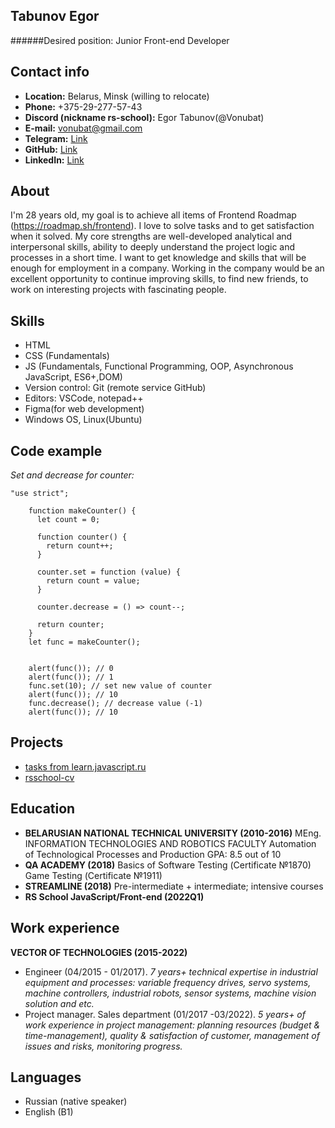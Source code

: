 Tabunov Egor
---
######Desired position: Junior Front-end Developer


Contact info
---
- **Location:** Belarus, Minsk (willing to relocate)
- **Phone:** +375-29-277-57-43
- **Discord (nickname rs-school):** Egor Tabunov(@Vonubat)
- **E-mail:** <vonubat@gmail.com>
- **Telegram:** [Link](https://t.me/mortally_happy)
- **GitHub:** [Link](https://github.com/Vonubat/)
- **LinkedIn:** [Link](https://www.linkedin.com/in/egor-tabunov/)


About
---
I'm 28 years old, my goal is to achieve all items of Frontend Roadmap (https://roadmap.sh/frontend). I love to solve tasks and to get satisfaction when it solved.  My core strengths are well-developed analytical and interpersonal skills, ability to deeply understand the project logic and processes in a short time. I want to get knowledge and skills that will be enough for employment in a company. Working in the company would be an excellent opportunity to continue improving skills, to find new friends, to work on interesting projects with fascinating people.


Skills
---
* HTML
* CSS (Fundamentals)
* JS (Fundamentals, Functional Programming, OOP, Asynchronous JavaScript, ES6+,DOM)
* Version control: Git (remote service GitHub)
* Editors: VSCode, notepad++
* Figma(for web development)
* Windows OS, Linux(Ubuntu)


Code example
---
*Set and decrease for counter:*
```
"use strict";

    function makeCounter() {
      let count = 0;

      function counter() {
        return count++;
      }

      counter.set = function (value) {
        return count = value;
      }

      counter.decrease = () => count--;

      return counter;
    }
    let func = makeCounter();


    alert(func()); // 0
    alert(func()); // 1
    func.set(10); // set new value of counter
    alert(func()); // 10
    func.decrease(); // decrease value (-1)
    alert(func()); // 10
```


Projects
---
- [tasks from learn.javascript.ru](https://github.com/Vonubat/learn.javascript.ru)
- [rsschool-cv](https://github.com/Vonubat/rsschool-cv)


Education
---
* **BELARUSIAN NATIONAL TECHNICAL UNIVERSITY (2010-2016)**
MEng. INFORMATION TECHNOLOGIES AND ROBOTICS FACULTY
Automation of Technological Processes and Production
GPA: 8.5 out of 10
* **QA ACADEMY (2018)**
Basics of Software Testing (Сertificate №1870)
Game Testing (Сertificate №1911)
* **STREAMLINE (2018)**
Pre-intermediate + intermediate; intensive courses
* **RS School JavaScript/Front-end (2022Q1)**


Work experience
---

**VECTOR OF TECHNOLOGIES (2015-2022)**

- Engineer (04/2015 - 01/2017).  *7 years+ technical expertise in industrial equipment and processes: variable frequency drives, servo systems, machine controllers, industrial robots, sensor systems, machine vision solution and etc.*
- Project manager. Sales department (01/2017 -03/2022). *5 years+ of work experience in project management: planning resources (budget & time-management), quality & satisfaction of customer, management of issues and risks, monitoring progress.*


Languages
---
- Russian (native speaker)
- English (B1)